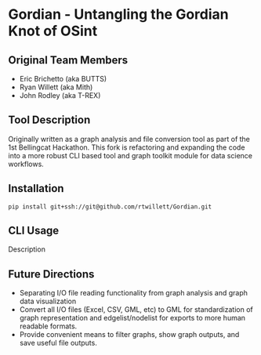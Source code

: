 # Gordian - Untangling the Gordian Knot of OSint

## Original Team Members
- Eric Brichetto (aka BUTTS)
- Ryan Willett (aka Mith)
- John Rodley (aka T-REX)


## Tool Description
Originally written as a graph analysis and file conversion tool as part of the 1st Bellingcat Hackathon. This fork is refactoring and expanding the code into a more robust CLI based tool and graph toolkit module for data science workflows.

## Installation
```
pip install git+ssh://git@github.com/rtwillett/Gordian.git
```

## CLI Usage
Description

## Future Directions
- Separating I/O file reading functionality from graph analysis and graph data visualization
- Convert all I/O files (Excel, CSV, GML, etc) to GML for standardization of graph representation and edgelist/nodelist for exports to more human readable formats.
- Provide convenient means to filter graphs, show graph outputs, and save useful file outputs.
